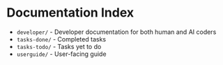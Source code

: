 # Documentation Index

- `developer/` - Developer documentation for both human and AI coders
- `tasks-done/` - Completed tasks
- `tasks-todo/` - Tasks yet to do
- `userguide/` - User-facing guide
